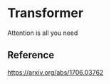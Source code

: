 Transformer
=========================
Attention is all you need

Reference
-------------------------
https://arxiv.org/abs/1706.03762
